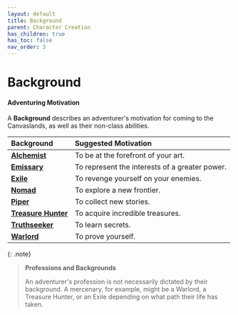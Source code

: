 ```yaml
---
layout: default
title: Background
parent: Character Creation
has_children: true
has_toc: false
nav_order: 3
---
```


# Background

#### Adventuring Motivation

A **Background** describes an adventurer's motivation for coming to the Canvaslands, as well as their non-class abilities.

| Background                             | Suggested Motivation                           |
| :------------------------------------- | :--------------------------------------------- |
| **[Alchemist](alchemist)**             | To be at the forefront of your art.            |
| **[Emissary](emissary)**               | To represent the interests of a greater power. |
| **[Exile](exile)**                     | To revenge yourself on your enemies.           |
| **[Nomad](nomad)**                     | To explore a new frontier.                     |
| **[Piper](piper)**                     | To collect new stories.                        |
| **[Treasure Hunter](treasure_hunter)** | To acquire incredible treasures.               |
| **[Truthseeker](truthseeker)**         | To learn secrets.                              |
| **[Warlord](warlord)**                 | To prove yourself.                             |

{: .note}
> **Professions and Backgrounds**
>
> An adventurer's profession is not necessarily dictated by their background. A mercenary, for example, might be a Warlord, a Treasure Hunter, or an Exile depending on what path their life has taken.

